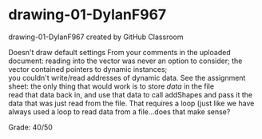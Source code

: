 # drawing-01-DylanF967
drawing-01-DylanF967 created by GitHub Classroom   

Doesn't draw default settings
From your comments in the uploaded document: reading into the vector was never an option to consider; the vector contained pointers to dynamic instances;   
you couldn't write/read addresses of dynamic data. See the assignment sheet: the only thing that would work is to store *data* in the file   
read that data back in, and use that data to call addShapes and pass it the data that was just read from the file. That requires a loop (just like we have   
always used a loop to read data from a file...does that make sense?   

Grade: 40/50
